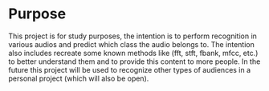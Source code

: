 # Purpose

This project is for study purposes, the intention is to perform recognition in various audios and predict 
which class the audio belongs to. The intention also includes recreate some known methods like (fft, stft, fbank, mfcc, etc.) 
to better understand them and to provide this content to more people. In the future this project will be used to 
recognize other types of audiences in a personal project (which will also be open).
